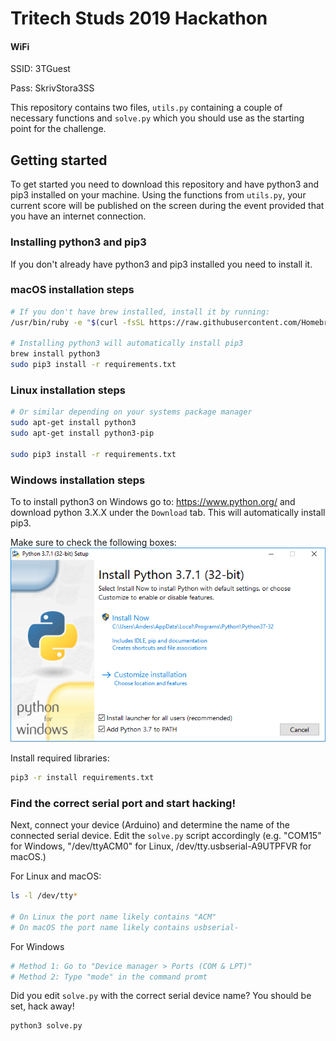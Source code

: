 # Tritech Studs 2019 Hackathon

#### WiFi
SSID: 3TGuest

Pass: SkrivStora3SS


This repository contains two files, `utils.py` containing a couple of necessary functions and `solve.py` which you should use as the starting point for the challenge.

## Getting started
To get started you need to download this repository and have python3 and pip3 installed on your machine. Using the functions from `utils.py`, your current score will be published on the screen during the event provided that you have an internet connection.


### Installing python3 and pip3
If you don't already have python3 and pip3 installed you need to install it. 


### macOS installation steps
``` bash
# If you don't have brew installed, install it by running:
/usr/bin/ruby -e "$(curl -fsSL https://raw.githubusercontent.com/Homebrew/install/master/install)"

# Installing python3 will automatically install pip3
brew install python3
sudo pip3 install -r requirements.txt
```


### Linux installation steps
``` bash
# Or similar depending on your systems package manager
sudo apt-get install python3
sudo apt-get install python3-pip

sudo pip3 install -r requirements.txt
```


### Windows installation steps
To to install python3 on Windows go to: <https://www.python.org/> and download python 3.X.X under the `Download` tab.
This will automatically install pip3.

Make sure to check the following boxes:
![](/images/windows_python_setup.png)

Install required libraries:
``` bash
pip3 -r install requirements.txt
```

### Find the correct serial port and start hacking!
Next, connect your device (Arduino) and determine the name of the connected serial device. Edit the `solve.py` script accordingly (e.g. "COM15" for Windows, "/dev/ttyACM0" for Linux, /dev/tty.usbserial-A9UTPFVR for macOS.)

For Linux and macOS:
``` bash
ls -l /dev/tty*

# On Linux the port name likely contains "ACM"
# On macOS the port name likely contains usbserial-

```

For Windows
```bash
# Method 1: Go to "Device manager > Ports (COM & LPT)"
# Method 2: Type "mode" in the command promt
```

Did you edit `solve.py` with the correct serial device name? You should be set, hack away!
```bash
python3 solve.py
```
